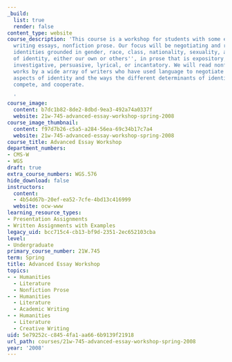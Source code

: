 ```yaml
---
_build:
  list: true
  render: false
content_type: website
course_description: 'This course is a workshop for students with some experience in
  writing essays, nonfiction prose. Our focus will be negotiating and representing
  identities grounded in gender, race, class, nationality, sexuality, and other categories
  of identity, either our own or others'', in prose that is expository, exploratory,
  investigative, persuasive, lyrical, or incantatory. We will read nonfiction prose
  works by a wide array of writers who have used language to negotiate and represent
  aspects of identity and the ways the different determinants of identity intersect,
  compete, and cooperate.

  '
course_image:
  content: b7dc1b82-8de2-8dbd-9ea3-492a74a0337f
  website: 21w-745-advanced-essay-workshop-spring-2008
course_image_thumbnail:
  content: f97d7b26-c5a5-a284-56ea-69c34b17c7a4
  website: 21w-745-advanced-essay-workshop-spring-2008
course_title: Advanced Essay Workshop
department_numbers:
- CMS-W
- WGS
draft: true
extra_course_numbers: WGS.576
hide_download: false
instructors:
  content:
  - 4b54d67b-20ef-ea52-7cfe-4bd13c416999
  website: ocw-www
learning_resource_types:
- Presentation Assignments
- Written Assignments with Examples
legacy_uid: bcc715c4-cb13-bf9d-2351-2ec652103cba
level:
- Undergraduate
primary_course_number: 21W.745
term: Spring
title: Advanced Essay Workshop
topics:
- - Humanities
  - Literature
  - Nonfiction Prose
- - Humanities
  - Literature
  - Academic Writing
- - Humanities
  - Literature
  - Creative Writing
uid: 5e79252c-c845-4fa1-aa66-6b9139f21918
url_path: courses/21w-745-advanced-essay-workshop-spring-2008
year: '2008'
---
```

